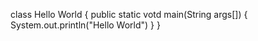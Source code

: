 class Hello World
{
  public static votd main(String args[])
  {
  System.out.println("Hello World")
  }
}
